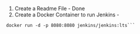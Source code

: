 1. Create a Readme File - Done
2. Create a Docker Container to run Jenkins - 

```docker pull jenkins/jenkins:lts - Pull Jenkins Image
docker run -d -p 8080:8080 jenkins/jenkins:lts``` 